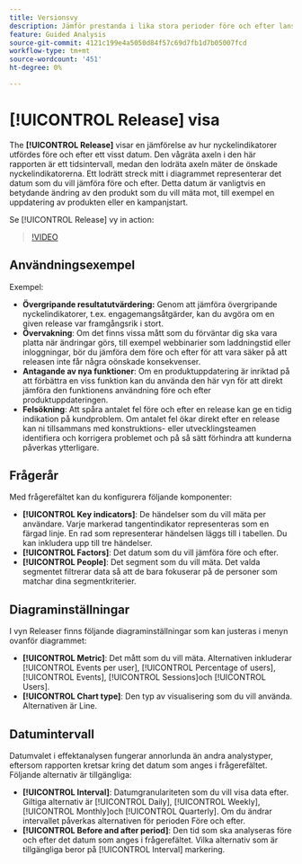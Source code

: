 ```yaml
---
title: Versionsvy
description: Jämför prestanda i lika stora perioder före och efter lanseringen.
feature: Guided Analysis
source-git-commit: 4121c199e4a5050d84f57c69d7fb1d7b05007fcd
workflow-type: tm+mt
source-wordcount: '451'
ht-degree: 0%

---
```


# [!UICONTROL Release] visa

The **[!UICONTROL Release]** visar en jämförelse av hur nyckelindikatorer utfördes före och efter ett visst datum. Den vågräta axeln i den här rapporten är ett tidsintervall, medan den lodräta axeln mäter de önskade nyckelindikatorerna. Ett lodrätt streck mitt i diagrammet representerar det datum som du vill jämföra före och efter. Detta datum är vanligtvis en betydande ändring av den produkt som du vill mäta mot, till exempel en uppdatering av produkten eller en kampanjstart.

Se [!UICONTROL Release] vy in action:

>[!VIDEO](https://video.tv.adobe.com/v/3421665/?learn=on)

## Användningsexempel

Exempel:

* **Övergripande resultatutvärdering:** Genom att jämföra övergripande nyckelindikatorer, t.ex. engagemangsåtgärder, kan du avgöra om en given release var framgångsrik i stort.
* **Övervakning**: Om det finns vissa mått som du förväntar dig ska vara platta när ändringar görs, till exempel webbinarier som laddningstid eller inloggningar, bör du jämföra dem före och efter för att vara säker på att releasen inte får några oönskade konsekvenser.
* **Antagande av nya funktioner**: Om en produktuppdatering är inriktad på att förbättra en viss funktion kan du använda den här vyn för att direkt jämföra den funktionens användning före och efter produktuppdateringen.
* **Felsökning**: Att spåra antalet fel före och efter en release kan ge en tidig indikation på kundproblem. Om antalet fel ökar direkt efter en release kan ni tillsammans med konstruktions- eller utvecklingsteamen identifiera och korrigera problemet och på så sätt förhindra att kunderna påverkas ytterligare.

## Frågerår

Med frågerefältet kan du konfigurera följande komponenter:

* **[!UICONTROL Key indicators]**: De händelser som du vill mäta per användare. Varje markerad tangentindikator representeras som en färgad linje. En rad som representerar händelsen läggs till i tabellen. Du kan inkludera upp till tre händelser.
* **[!UICONTROL Factors]**: Det datum som du vill jämföra före och efter.
* **[!UICONTROL People]**: Det segment som du vill mäta. Det valda segmentet filtrerar data så att de bara fokuserar på de personer som matchar dina segmentkriterier.

## Diagraminställningar

I vyn Releaser finns följande diagraminställningar som kan justeras i menyn ovanför diagrammet:

* **[!UICONTROL Metric]**: Det mått som du vill mäta. Alternativen inkluderar [!UICONTROL Events per user], [!UICONTROL Percentage of users], [!UICONTROL Events], [!UICONTROL Sessions]och [!UICONTROL Users].
* **[!UICONTROL Chart type]**: Den typ av visualisering som du vill använda. Alternativen är Line.

## Datumintervall

Datumvalet i effektanalysen fungerar annorlunda än andra analystyper, eftersom rapporten kretsar kring det datum som anges i frågerefältet. Följande alternativ är tillgängliga:

* **[!UICONTROL Interval]**: Datumgranulariteten som du vill visa data efter. Giltiga alternativ är [!UICONTROL Daily], [!UICONTROL Weekly], [!UICONTROL Monthly]och [!UICONTROL Quarterly]. Om du ändrar intervallet påverkas alternativen för perioden Före och efter.
* **[!UICONTROL Before and after period]**: Den tid som ska analyseras före och efter det datum som anges i frågerefältet. Vilka alternativ som är tillgängliga beror på [!UICONTROL Interval] markering.
